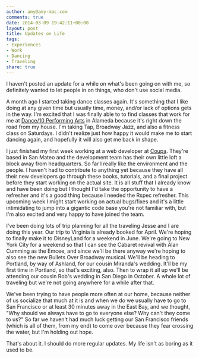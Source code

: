 ```yaml
---
author: amy@amy-mac.com
comments: true
date: 2014-03-09 19:42:11+00:00
layout: post
title: Updates on Life
tags:
- Experiences
- Work
- Dancing
- Traveling
share: true
---
```


I haven't posted an update for a while on what's been going on with me, so definitely wanted to let people in on things, who don't use social media.

A month ago I started taking dance classes again. It's something that I like doing at any given time but usually time, money, and/or lack of options gets in the way. I'm excited that I was finally able to to find classes that work for me at [Dance/10 Performing Arts](http://dance10.org) in Alameda because it's right down the road from my house. I'm taking Tap, Broadway Jazz, and also a fitness class on Saturdays. I didn't realize just how happy it would make me to start dancing again, and hopefully it will also get me back in shape.

I just finished my first week working at a web developer at [Coupa](http://www.coupa.com). They're based in San Mateo and the development team has their own little loft a block away from headquarters. So far I really like the environment and the people. I haven't had to contribute to anything yet because they have all their new developers go through these books, tutorials, and a final project before they start working on the actual site. It is all stuff that I already know and have been doing but I thought I'd take the opportunity to have a refresher and it's a good thing because I needed the Rspec refresher. This upcoming week I might start working on actual bugs/fixes and it's a little intimidating to jump into a gigantic code base you're not familiar with, but I'm also excited and very happy to have joined the team.

I've been doing lots of trip planning for all the traveling Jesse and I are doing this year. Our trip to Virginia is already booked for April. We're hoping to finally make it to DisneyLand for a weekend in June. We're going to New York City for a weekend so that I can see the Cabaret revival with Alan Cumming as the Emcee, and since we'll be there anyway we're hoping to also see the new Bullets Over Broadway musical. We'll be heading to Portland, by way of Ashland, for our cousin Miranda's wedding. It'll be my first time in Portland, so that's exciting, also. Then to wrap it all up we'll be attending our cousin Rob's wedding in San Diego in October. A whole lot of traveling but we're not going anywhere for a while after that.

We've been trying to have people more often at our home, because neither of us socialize that much at it is and when we do we usually have to go to San Francisco or at least 30 minutes away in the East Bay, and we thought, "Why should we always have to go to everyone else? Why can't they come to us?" So far we haven't had much luck getting our San Francisco friends (which is all of them, from my end) to come over because they fear crossing the water, but I'm holding out hope.

That's about it. I should do more regular updates. My life isn't as boring as it used to be.
